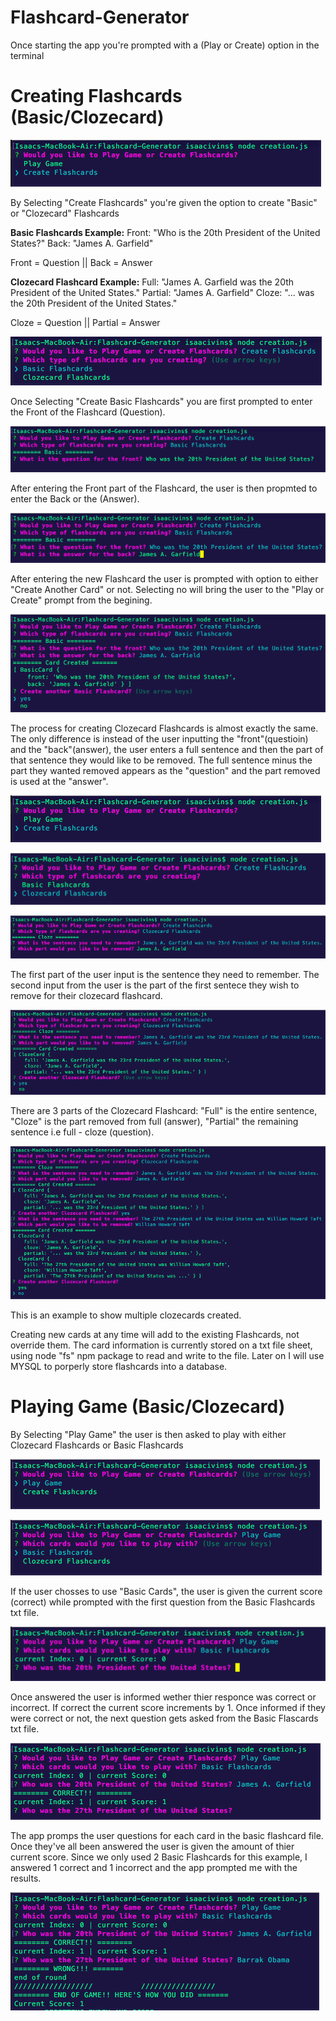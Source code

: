 # Flashcard-Generator

Once starting the app you're prompted with a (Play or Create) option in the terminal

# Creating Flashcards (Basic/Clozecard)

![Creating Flashcard](readme_images/CreateFlashcards.png)

By Selecting "Create Flashcards" you're given the option to create "Basic" or "Clozecard" Flashcards

**Basic Flashcards Example:**
Front: "Who is the 20th President of the United States?"
Back: "James A. Garfield"

Front = Question || Back = Answer

**Clozecard Flashcard Example:**
Full: "James A. Garfield was the 20th President of the United States."
Partial: "James A. Garfield"
Cloze: "... was the 20th President of the United States."

Cloze = Question || Partial = Answer

![Creating Flashcard](readme_images/CreateBasic.png)

Once Selecting "Create Basic Flashcards" you are first prompted to enter the Front of the Flashcard (Question).

![Creating Flashcard](readme_images/EnteringFirstBasicFront.png)

After entering the Front part of the Flashcard, the user is then propmted to enter the Back or the (Answer).

![Creating Flashcard](readme_images/EnteringFirstBasicBack.png)

After entering the new Flashcard the user is prompted with option to either "Create Another Card" or not. Selecting no will bring the user to the "Play or Create" prompt from the begining.


![Creating Flashcard](readme_images/ShowCardCreateAnotherBasic.png)

The process for creating Clozecard Flashcards is almost exactly the same. The only difference is instead of the user inputting the "front"(questioin) and the "back"(answer), the user enters a full sentence and then the part of that sentence they would like to be removed. The full sentence minus the part they wanted removed appears as the "question" and the part removed is used at the "answer".

![Creating Flashcard](readme_images/CreateFlashcards.png)

![Creating Flashcard](readme_images/CreatingClozeCard.png)

![Creating Flashcard](readme_images/clozeCardCreationRemoveExample.png)

The first part of the user input is the sentence they need to remember. The second input from the user is the part of the first sentece they wish to remove for their clozecard flashcard.

![Creating Flashcard](readme_images/firstClozeCardCreatedCompletely.png)

There are 3 parts of the Clozecard Flashcard: "Full" is the entire sentence, "Cloze" is the part removed from full (answer), "Partial" the remaining sentence i.e full - cloze (question).

![Creating Flashcard](readme_images/clozeCardSecondExample.png)

This is an example to show multiple clozecards created.

Creating new cards at any time will add to the existing Flashcards, not override them. The card information is currently stored on a txt file sheet, using node "fs" npm package to read and write to the file. Later on I will use MYSQL to porperly store flashcards into a database.

# Playing Game (Basic/Clozecard)

By Selecting "Play Game" the user is then asked to play with either Clozecard Flashcards or Basic Flashcards

![Creating Flashcard](readme_images/PlayGame.png)

![Creating Flashcard](readme_images/PlayGameB1.png)

If the user chosses to use "Basic Cards", the user is given the current score (correct) while prompted with the first question from the Basic Flashcards txt file. 

![Creating Flashcard](readme_images/PlayGameB2.png)

Once answered the user is informed wether thier responce was correct or incorrect. If correct the current score increments by 1. Once informed if they were correct or not, the next question gets asked from the Basic Flascards txt file. 

![Creating Flashcard](readme_images/PlayGameB3.png)

The app promps the user questions for each card in the basic flashcard file. Once they've all been answered the user is given the amount of thier current score. Since we only used 2 Basic Flashcards for this example, I answered 1 correct and 1 incorrect and the app prompted me with the results.

![Creating Flashcard](readme_images/PlayGameB4.png)






